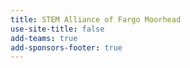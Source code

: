```yaml
---
title: STEM Alliance of Fargo Moorhead
use-site-title: false
add-teams: true
add-sponsors-footer: true
---
```

